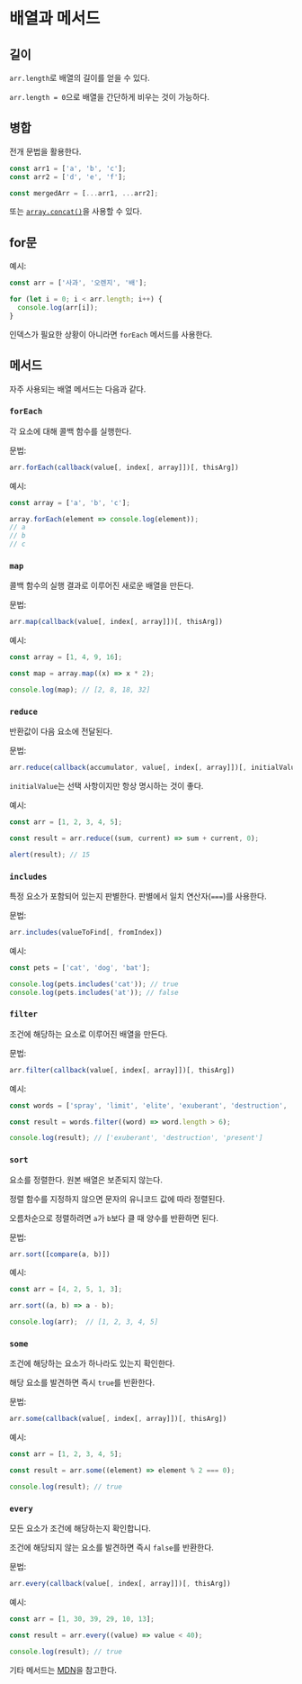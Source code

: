 # 배열과 메서드

## 길이

`arr.length`로 배열의 길이를 얻을 수 있다.

`arr.length = 0`으로 배열을 간단하게 비우는 것이 가능하다.

## 병합

전개 문법을 활용한다.

```js
const arr1 = ['a', 'b', 'c'];
const arr2 = ['d', 'e', 'f'];

const mergedArr = [...arr1, ...arr2];
```

또는 [`array.concat()`](https://developer.mozilla.org/ko/docs/Web/JavaScript/Reference/Global_Objects/Array/concat)을 사용할 수 있다.

## for문

예시:

```js
const arr = ['사과', '오렌지', '배'];

for (let i = 0; i < arr.length; i++) {
  console.log(arr[i]);
}
```

인덱스가 필요한 상황이 아니라면 `forEach` 메서드를 사용한다.

## 메서드

자주 사용되는 배열 메서드는 다음과 같다.

### `forEach`

각 요소에 대해 콜백 함수를 실행한다.

문법:

```js
arr.forEach(callback(value[, index[, array]])[, thisArg])
```

예시:

```js
const array = ['a', 'b', 'c'];

array.forEach(element => console.log(element));
// a
// b
// c
```

### `map`

콜백 함수의 실행 결과로 이루어진 새로운 배열을 만든다.

문법:

```js
arr.map(callback(value[, index[, array]])[, thisArg])
```

예시:

```js
const array = [1, 4, 9, 16];

const map = array.map((x) => x * 2);

console.log(map); // [2, 8, 18, 32]
```

### `reduce`

반환값이 다음 요소에 전달된다.

문법:

```js
arr.reduce(callback(accumulator, value[, index[, array]])[, initialValue])
```

`initialValue`는 선택 사항이지만 항상 명시하는 것이 좋다.

예시:

```js
const arr = [1, 2, 3, 4, 5];

const result = arr.reduce((sum, current) => sum + current, 0);

alert(result); // 15
```

### `includes`

특정 요소가 포함되어 있는지 판별한다. 판별에서 일치 연산자(`===`)를 사용한다.

문법:

```js
arr.includes(valueToFind[, fromIndex])
```

예시:

```js
const pets = ['cat', 'dog', 'bat'];

console.log(pets.includes('cat')); // true
console.log(pets.includes('at')); // false
```

### `filter`

조건에 해당하는 요소로 이루어진 배열을 만든다.

문법:

```js
arr.filter(callback(value[, index[, array]])[, thisArg])
```

예시:

```js
const words = ['spray', 'limit', 'elite', 'exuberant', 'destruction', 'present'];

const result = words.filter((word) => word.length > 6);

console.log(result); // ['exuberant', 'destruction', 'present']
```

### `sort`

요소를 정렬한다. 원본 배열은 보존되지 않는다.

정렬 함수를 지정하지 않으면 문자의 유니코드 값에 따라 정렬된다.

오름차순으로 정렬하려면 `a`가 `b`보다 클 때 양수를 반환하면 된다.

문법:

```js
arr.sort([compare(a, b)])
```

예시:

```js
const arr = [4, 2, 5, 1, 3];

arr.sort((a, b) => a - b);

console.log(arr);  // [1, 2, 3, 4, 5]
```

### `some`

조건에 해당하는 요소가 하나라도 있는지 확인한다.

해당 요소를 발견하면 즉시 `true`를 반환한다.

문법:

```js
arr.some(callback(value[, index[, array]])[, thisArg])
```

예시:

```js
const arr = [1, 2, 3, 4, 5];

const result = arr.some((element) => element % 2 === 0);

console.log(result); // true
```

### `every`

모든 요소가 조건에 해당하는지 확인합니다.

조건에 해당되지 않는 요소를 발견하면 즉시 `false`를 반환한다.

문법:

```js
arr.every(callback(value[, index[, array]])[, thisArg])
```

예시:

```js
const arr = [1, 30, 39, 29, 10, 13];

const result = arr.every((value) => value < 40);

console.log(result); // true
```

기타 메서드는 [MDN](https://developer.mozilla.org/ko/docs/Web/JavaScript/Reference/Global_Objects/Array#%EC%9D%B8%EC%8A%A4%ED%84%B4%EC%8A%A4_%EB%A9%94%EC%84%9C%EB%93%9C)을 참고한다.